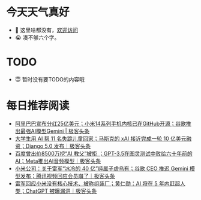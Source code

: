 # 今天天气真好
- 👋 这里啥都没有，[欢迎访问](https://zhangfeng-ola.github.io/)
- 😭 凑不够六个字。
<!---
- 👀 I’m interested in ...
- 🌱 I’m currently learning ...
- 💞️ I’m looking to collaborate on ...
- 📫 How to reach me ...
- 😇 I'm doing something ...

--->

# TODO 
- 😇 暂时没有要TODO的内容哦

<!---
zhangfeng-ola/zhangfeng-ola is a ✨ special ✨ repository because its `README.md` (this file) appears on your GitHub profile.
You can click the Preview link to take a look at your changes.
--->

# 每日推荐阅读
<!-- BLOG-POST-LIST:START -->
- [阿里巴巴宣布分红25亿美元；小米14系列手机内核已在GitHub开源；谷歌推出最强AI模型Gemini | 极客头条](https://blog.csdn.net/weixin_39786569/article/details/134852753)
- [大学生用 AI 帮 11 名失踪儿童回家；马斯克的 xAI 接近完成一轮 10 亿美元融资；Django 5.0 发布｜极客头条](https://blog.csdn.net/weixin_39786569/article/details/134823936)
- [百度曾出价8500万挖“AI 教父”被拒 ；GPT-3.5在图灵测试中败给六十年前的AI；Meta推出AI音频模型｜极客头条](https://blog.csdn.net/weixin_39786569/article/details/134799414)
- [小米公司：关于雷军“冰冷的 40 亿”纯属子虚乌有；谷歌 CEO 推迟 Gemini 模型发布；腾讯视频回应会员崩了｜极客头条](https://blog.csdn.net/weixin_39786569/article/details/134776830)
- [雷军回应小米没有核心技术、被称组装厂；黄仁勋：AI 将在 5 年内赶超人类；ChatGPT 被曝漏洞｜极客头条](https://blog.csdn.net/weixin_39786569/article/details/134728095)
<!-- BLOG-POST-LIST:END -->

